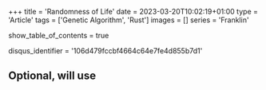 +++
title = 'Randomness of Life'
date = 2023-03-20T10:02:19+01:00
type = 'Article'
tags = ['Genetic Algorithm', 'Rust']
images = []
series = 'Franklin'

show_table_of_contents = true

disqus_identifier = '106d479fccbf4664c64e7fe4d855b7d1'
## Optional, will use <title> tag value instead.
# disqus_title = ''
## Optional, will use window.location.href instead.
# disqus_url = ''
show_disqus = true
show_comment_count = true

share_buttons = ['facebook', 'twitter']

katex = false
draft = true
+++

In the previous article from this series (see [here]({{< relref "/articles/franklin/art-from-chaos" >}})), we've talked
about genetic algorithms and how they can be used to generate art. Now let's put those ideas into action and focus on
implementing the first part of our artistic toolset: **mutators**.

<!--more-->

## Preparing the ecosystem

Before we begin working on mutators, we need to prepare an environment in which our specimens can thrive. We don't need
much - right now the only thing we need is a generation. For the record, in this context, a generation is a collection
of specimen which can be mutated, scored, and bred (basically experimented upon) to get us closer to the optimum.
Since our specimens are images, they can be represented by the following structs:

```rust
struct Pixel {
    r: u8,
    g: u8,
    b: u8,
}

struct Image {
    height: usize,
    width: usize,
    pixels: Vec<Pixel>,
}
```

Representing each pixel as a 24-bit value gives us some flexibility here - it allows us to operate on two color depths:
[true color](https://en.wikipedia.org/wiki/Color_depth#True_color_(24-bit)) (which uses 24-bit colors) and
[grayscale](https://en.wikipedia.org/wiki/Grayscale) (8-bit). Creating a grayscale pixel can be done by setting up all
color channels to the same value. True, it uses thrice as much memory as it could, but...

> Premature optimization is the root of all evil.  
> ~ Donald Knuth

{{< underline >}}Method of initializing{{< /underline >}}[^1] the generation will affect how fast we can search the
solution space. As the algorithm produces more fitted images, the specimens get closed to the source image. But we don't
really care how fast the optimum can be achieved, frankly, we don't really care about achieving the optimum in the first
place. It is _the process_ of getting more fitted images and seeing how they evolve what's really interesting. Therefore
our generation will be initialized by blank images - images filled by white pixels. It will reduce pace of solution
space search, but will produce images that are more interesting visually. We are here to do art, after all. :art:

```rust
impl Pixel {
    #[must_use]
    pub const fn white() -> Self {
        Pixel::new(255, 255, 255)
    }

    #[must_use]
    pub const fn new(r: u8, g: u8, b: u8) -> Self {
        Pixel { r, g, b }
    }
}

impl Image {
    #[must_use]
    pub fn new(height: usize, width: usize, pixels: Vec<Pixel>) -> Self {
        Self {
            height,
            width,
            pixels,
        }
    }

    #[must_use]
    pub fn blank(height: usize, width: usize, pixel: &Pixel) -> Self {
        let size = height * width;
        let pixels = vec![pixel.clone(); size];

        Self::new(height, width, pixels)
    }
}

#[must_use]
fn get_first_generation(
    vec_len: usize,
    image_height: usize,
    image_width: usize
) -> Vec<Image> {
    let pixel = Pixel::white();
    vec![Image::blank(height, width, &pixel); vec_len]
}
```

This code takes care of initializing the generation. :ok_hand:

## Throwing dice and hoping for the best

As was mentioned in the previous article, mutators act only on one specimen at a time, inserting random modification on
it. With that description alone, we can already define a contract for all mutators we're going to implement:

```rust
pub trait Mutator {
    fn mutate(&self, image: &mut Image);
}
```

Why `&self` and not `&mut self`? Due to the fact that mutations are independent of one another, they can be performed
concurrently. In fact, as we will see in the future articles, mutating and scoring are the only steps that can be
_easily_ run in parallel.

{{< figure src="./genetic-algorithm-flow.png" alt="Genetic Algorithm Flow"
    caption="A diagram showing the flow of actions applied on a single generation."
>}}

### Throwing a rectangular dice

As rectangles are the easiest shape to draw (both in programming and IRL) let's start with those.

<!-- TODO: At the end link the current commit hash to lock it down. -->

<!-- Footnotes -->

[^1]: Usually the generation is generated randomly. See
[here](https://en.wikipedia.org/wiki/Genetic_algorithm#Initialization).
